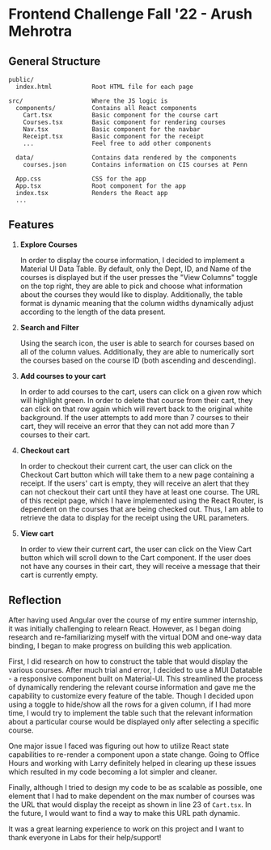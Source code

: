 # Frontend Challenge Fall '22 - Arush Mehrotra

## General Structure

```
public/
  index.html           Root HTML file for each page

src/                   Where the JS logic is
  components/          Contains all React components
    Cart.tsx           Basic component for the course cart
    Courses.tsx        Basic component for rendering courses
    Nav.tsx            Basic component for the navbar
    Receipt.tsx        Basic component for the receipt
    ...                Feel free to add other components

  data/                Contains data rendered by the components
    courses.json       Contains information on CIS courses at Penn

  App.css              CSS for the app
  App.tsx              Root component for the app
  index.tsx            Renders the React app
  ...
```

## Features

1. **Explore Courses**

    In order to display the course information, I decided to implement a Material UI Data Table. By default, only the Dept, ID, and Name of the courses is displayed but if the user presses the "View Columns" toggle on the top right, they are able to pick and choose what information about the courses they would like to display. Additionally, the table format is dynamic meaning that the column widths dynamically adjust according to the length of the data present. 
    
2. **Search and Filter**
    
    Using the search icon, the user is able to search for courses based on all of the column values. Additionally, they are able to numerically sort the courses based on the course ID (both ascending and descending).
    
3. **Add courses to your cart**

    In order to add courses to the cart, users can click on a given row which will highlight green. In order to delete that course from their cart, they can click on that row again which will revert back to the original white background. If the user attempts to add more than 7 courses to their cart, they will receive an error that they can not add more than 7 courses to their cart. 

4. **Checkout cart**

    In order to checkout their current cart, the user can click on the Checkout Cart button which will take them to a new page containing a receipt. If the users' cart is empty, they will receive an alert that they can not checkout their cart until they have at least one course. The URL of this receipt page, which I have implemented using the React Router, is dependent on the courses that are being checked out. Thus, I am able to retrieve the data to display for the receipt using the URL parameters.

5. **View cart**
    
    In order to view their current cart, the user can click on the View Cart button which will scroll down to the Cart component. If the user does not have any courses in their cart, they will receive a message that their cart is currently empty. 

## Reflection

After having used Angular over the course of my entire summer internship, it was initially challenging to relearn React. However, as I began doing research and re-familiarizing myself with the virtual DOM and one-way data binding, I began to make progress on building this web application. 

First, I did research on how to construct the table that would display the various courses. After much trial and error, I decided to use a MUI Datatable - a responsive component built on Material-UI. This streamlined the process of dynamically rendering the relevant course information and gave me the capability to customize every feature of the table. Though I decided upon using a toggle to hide/show all the rows for a given column, if I had more time, I would try to implement the table such that the relevant information about a particular course would be displayed only after selecting a specific course. 

One major issue I faced was figuring out how to utilize React state capabilities to re-render a component upon a state change. Going to Office Hours and working with Larry definitely helped in clearing up these issues which resulted in my code becoming a lot simpler and cleaner. 

Finally, although I tried to design my code to be as scalable as possible, one element that I had to make dependent on the max number of courses was the URL that would display the receipt as shown in line 23 of `Cart.tsx`. In the future, I would want to find a way to make this URL path dynamic. 

It was a great learning experience to work on this project and I want to thank everyone in Labs for their help/support!


